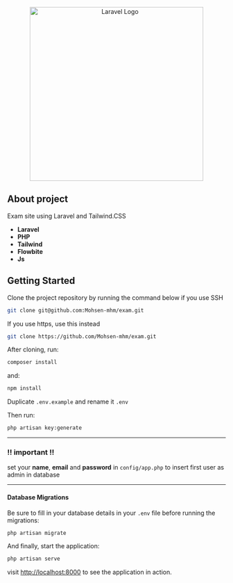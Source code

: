 <p align="center"><a href="https://laravel.com" target="_blank"><img src="https://raw.githubusercontent.com/laravel/art/master/logo-lockup/5%20SVG/2%20CMYK/1%20Full%20Color/laravel-logolockup-cmyk-red.svg" width="400" alt="Laravel Logo"></a></p>

## About project

Exam site using Laravel and Tailwind.CSS

- **Laravel**
- **PHP**
- **Tailwind**
- **Flowbite**
- **Js**

## Getting Started

Clone the project repository by running the command below if you use SSH

```bash
git clone git@github.com:Mohsen-mhm/exam.git
```

If you use https, use this instead

```bash
git clone https://github.com/Mohsen-mhm/exam.git
```

After cloning, run:

```bash
composer install
```

and:

```bash
npm install
```

Duplicate `.env.example` and rename it `.env`

Then run:

```bash
php artisan key:generate
```

-------------------------

### !! important !!

set your **name**, **email** and **password** in `config/app.php` to insert first user as admin in database

-------------------------

#### Database Migrations

Be sure to fill in your database details in your `.env` file before running the migrations:

```bash
php artisan migrate
```

And finally, start the application:

```bash
php artisan serve
```

visit [http://localhost:8000](http://localhost:8000) to see the application in action.
